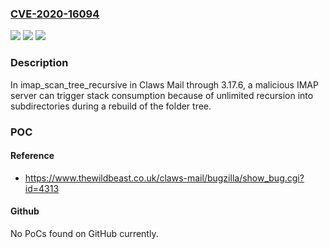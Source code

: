 ### [CVE-2020-16094](https://cve.mitre.org/cgi-bin/cvename.cgi?name=CVE-2020-16094)
![](https://img.shields.io/static/v1?label=Product&message=n%2Fa&color=blue)
![](https://img.shields.io/static/v1?label=Version&message=n%2Fa&color=blue)
![](https://img.shields.io/static/v1?label=Vulnerability&message=n%2Fa&color=brighgreen)

### Description

In imap_scan_tree_recursive in Claws Mail through 3.17.6, a malicious IMAP server can trigger stack consumption because of unlimited recursion into subdirectories during a rebuild of the folder tree.

### POC

#### Reference
- https://www.thewildbeast.co.uk/claws-mail/bugzilla/show_bug.cgi?id=4313

#### Github
No PoCs found on GitHub currently.

